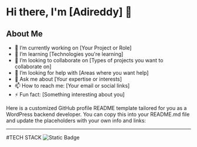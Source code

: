 
# Hi there, I'm [Adireddy] 👋

## About Me
- 🔭 I’m currently working on [Your Project or Role]
- 🌱 I’m learning [Technologies you're learning]
- 👯 I’m looking to collaborate on [Types of projects you want to collaborate on]
- 🤔 I’m looking for help with [Areas where you want help]
- 💬 Ask me about [Your expertise or interests]
- 📫 How to reach me: [Your email or social links]
- ⚡ Fun fact: [Something interesting about you]

Here is a customized GitHub profile README template tailored for you as a WordPress backend developer. You can copy this into your README.md file and update the placeholders with your own info and links:

***

#TECH STACK
![Static Badge](https://img.shields.io/badge/PHP-purple)
